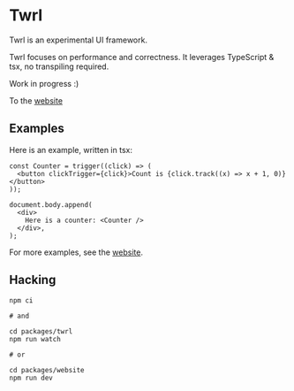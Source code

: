 # Twrl

Twrl is an experimental UI framework.

Twrl focuses on performance and correctness. It leverages TypeScript & tsx, no transpiling required.

Work in progress :)

To the [website]

## Examples

Here is an example, written in tsx:

```tsx
const Counter = trigger((click) => (
  <button clickTrigger={click}>Count is {click.track((x) => x + 1, 0)}</button>
));

document.body.append(
  <div>
    Here is a counter: <Counter />
  </div>,
);
```

For more examples, see the [website].

## Hacking

```
npm ci

# and

cd packages/twrl
npm run watch

# or

cd packages/website
npm run dev
```

[website]: https://nmattia.github.io/twrl
